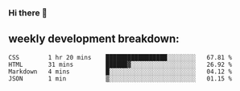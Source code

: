 ### Hi there 👋
## weekly development breakdown:
<!--START_SECTION:waka-->
```text
CSS        1 hr 20 mins    █████████████████░░░░░░░░   67.81 % 
HTML       31 mins         ██████▓░░░░░░░░░░░░░░░░░░   26.92 % 
Markdown   4 mins          █░░░░░░░░░░░░░░░░░░░░░░░░   04.12 % 
JSON       1 min           ▒░░░░░░░░░░░░░░░░░░░░░░░░   01.15 % 
```
<!--END_SECTION:waka-->

<!--
**zazu7765/zazu7765** is a ✨ _special_ ✨ repository because its `README.md` (this file) appears on your GitHub profile.

Here are some ideas to get you started:

- 🔭 I’m currently working on ...
- 🌱 I’m currently learning ...
- 👯 I’m looking to collaborate on ...
- 🤔 I’m looking for help with ...
- 💬 Ask me about ...
- 📫 How to reach me: ...
- 😄 Pronouns: ...
- ⚡ Fun fact: ...
-->

